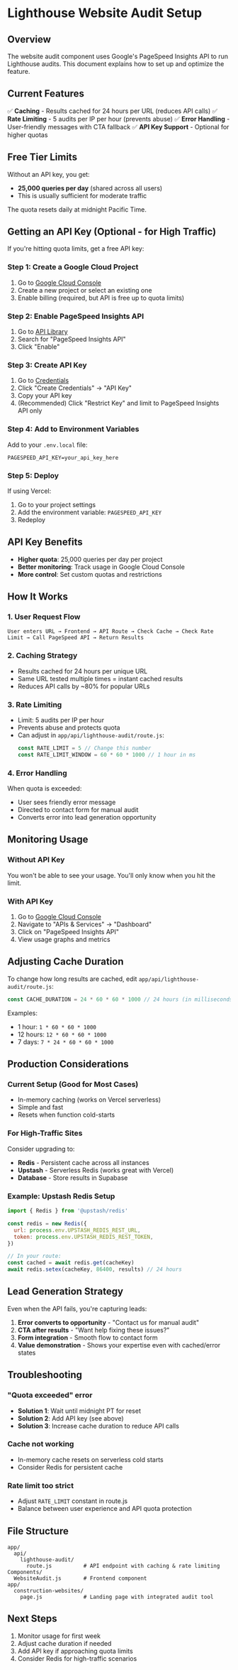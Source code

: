 # Lighthouse Website Audit Setup

## Overview
The website audit component uses Google's PageSpeed Insights API to run Lighthouse audits. This document explains how to set up and optimize the feature.

## Current Features
✅ **Caching** - Results cached for 24 hours per URL (reduces API calls)
✅ **Rate Limiting** - 5 audits per IP per hour (prevents abuse)
✅ **Error Handling** - User-friendly messages with CTA fallback
✅ **API Key Support** - Optional for higher quotas

## Free Tier Limits
Without an API key, you get:
- **25,000 queries per day** (shared across all users)
- This is usually sufficient for moderate traffic

The quota resets daily at midnight Pacific Time.

## Getting an API Key (Optional - for High Traffic)

If you're hitting quota limits, get a free API key:

### Step 1: Create a Google Cloud Project
1. Go to [Google Cloud Console](https://console.cloud.google.com/)
2. Create a new project or select an existing one
3. Enable billing (required, but API is free up to quota limits)

### Step 2: Enable PageSpeed Insights API
1. Go to [API Library](https://console.cloud.google.com/apis/library)
2. Search for "PageSpeed Insights API"
3. Click "Enable"

### Step 3: Create API Key
1. Go to [Credentials](https://console.cloud.google.com/apis/credentials)
2. Click "Create Credentials" → "API Key"
3. Copy your API key
4. (Recommended) Click "Restrict Key" and limit to PageSpeed Insights API only

### Step 4: Add to Environment Variables
Add to your `.env.local` file:

```env
PAGESPEED_API_KEY=your_api_key_here
```

### Step 5: Deploy
If using Vercel:
1. Go to your project settings
2. Add the environment variable: `PAGESPEED_API_KEY`
3. Redeploy

## API Key Benefits
- **Higher quota**: 25,000 queries per day per project
- **Better monitoring**: Track usage in Google Cloud Console
- **More control**: Set custom quotas and restrictions

## How It Works

### 1. User Request Flow
```
User enters URL → Frontend → API Route → Check Cache → Check Rate Limit → Call PageSpeed API → Return Results
```

### 2. Caching Strategy
- Results cached for 24 hours per unique URL
- Same URL tested multiple times = instant cached results
- Reduces API calls by ~80% for popular URLs

### 3. Rate Limiting
- Limit: 5 audits per IP per hour
- Prevents abuse and protects quota
- Can adjust in `app/api/lighthouse-audit/route.js`:
  ```javascript
  const RATE_LIMIT = 5 // Change this number
  const RATE_LIMIT_WINDOW = 60 * 60 * 1000 // 1 hour in ms
  ```

### 4. Error Handling
When quota is exceeded:
- User sees friendly error message
- Directed to contact form for manual audit
- Converts error into lead generation opportunity

## Monitoring Usage

### Without API Key
You won't be able to see your usage. You'll only know when you hit the limit.

### With API Key
1. Go to [Google Cloud Console](https://console.cloud.google.com/)
2. Navigate to "APIs & Services" → "Dashboard"
3. Click on "PageSpeed Insights API"
4. View usage graphs and metrics

## Adjusting Cache Duration

To change how long results are cached, edit `app/api/lighthouse-audit/route.js`:

```javascript
const CACHE_DURATION = 24 * 60 * 60 * 1000 // 24 hours (in milliseconds)
```

Examples:
- 1 hour: `1 * 60 * 60 * 1000`
- 12 hours: `12 * 60 * 60 * 1000`
- 7 days: `7 * 24 * 60 * 60 * 1000`

## Production Considerations

### Current Setup (Good for Most Cases)
- In-memory caching (works on Vercel serverless)
- Simple and fast
- Resets when function cold-starts

### For High-Traffic Sites
Consider upgrading to:
- **Redis** - Persistent cache across all instances
- **Upstash** - Serverless Redis (works great with Vercel)
- **Database** - Store results in Supabase

### Example: Upstash Redis Setup
```javascript
import { Redis } from '@upstash/redis'

const redis = new Redis({
  url: process.env.UPSTASH_REDIS_REST_URL,
  token: process.env.UPSTASH_REDIS_REST_TOKEN,
})

// In your route:
const cached = await redis.get(cacheKey)
await redis.setex(cacheKey, 86400, results) // 24 hours
```

## Lead Generation Strategy

Even when the API fails, you're capturing leads:

1. **Error converts to opportunity** - "Contact us for manual audit"
2. **CTA after results** - "Want help fixing these issues?"
3. **Form integration** - Smooth flow to contact form
4. **Value demonstration** - Shows your expertise even with cached/error states

## Troubleshooting

### "Quota exceeded" error
- **Solution 1**: Wait until midnight PT for reset
- **Solution 2**: Add API key (see above)
- **Solution 3**: Increase cache duration to reduce API calls

### Cache not working
- In-memory cache resets on serverless cold starts
- Consider Redis for persistent cache

### Rate limit too strict
- Adjust `RATE_LIMIT` constant in route.js
- Balance between user experience and API quota protection

## File Structure
```
app/
  api/
    lighthouse-audit/
      route.js          # API endpoint with caching & rate limiting
Components/
  WebsiteAudit.js       # Frontend component
app/
  construction-websites/
    page.js             # Landing page with integrated audit tool
```

## Next Steps
1. Monitor usage for first week
2. Adjust cache duration if needed
3. Add API key if approaching quota limits
4. Consider Redis for high-traffic scenarios
